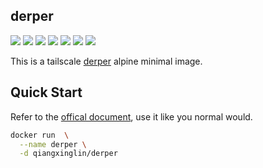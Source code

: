 ## derper

![](https://img.shields.io/badge/x86-9cf)
![](https://img.shields.io/badge/x86_64-red)
![](https://img.shields.io/badge/ARM_64-ff69b4)
![](https://img.shields.io/badge/ARM_v7-yellow)
![](https://img.shields.io/badge/ARM_v6-green)
![](https://img.shields.io/badge/PowerPC_64_le-blueviolet)
![](https://img.shields.io/badge/IBM_Z-blue)

This is a tailscale [derper](https://tailscale.com/kb/1118/custom-derp-servers/) alpine minimal image.

## Quick Start

Refer to the [offical document](https://pkg.go.dev/tailscale.com/cmd/derper), use it like you normal would.

```bash
docker run  \
  --name derper \
  -d qiangxinglin/derper
```

